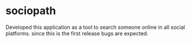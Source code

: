 # sociopath
Developed this application as a tool to search someone online in all social platforms.
since this is the first release bugs are expected.
